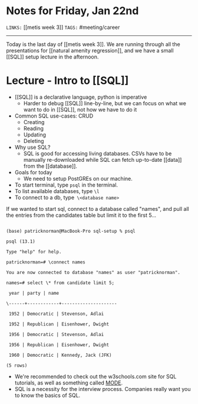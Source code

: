 # Notes for Friday, Jan 22nd
`LINKS:` [[metis week 3]]
`TAGS:` #meeting/career

---
Today is the last day of [[metis week 3]]. We are running through all the presentations for [[natural amenity regression]], and we have a small [[SQL]] setup lecture in the afternoon. 

# Lecture - Intro to [[SQL]]
- [[SQL]] is a declarative language, python is imperative
	- Harder to debug [[SQL]] line-by-line, but we can focus on what we want to do in [[SQL]], not how we have to do it
- Common SQL use-cases: CRUD
	- Creating
	- Reading
	- Updating
	- Deleting
- Why use SQL?
	- SQL is good for accessing living databases. CSVs have to be manually re-downloaded while SQL can fetch up-to-date [[data]] from the [[database]]. 
- Goals for today
	- We need to setup PostGREs on our machine. 
- To start terminal, type `psql` in the terminal. 
- To list available databases, type `\l`
- To connect to a db, type` \<database name>`

If we wanted to start sql, connect to a database called "names", and pull all the entries from the candidates table but limit it to the first 5...

```

(base) patricknorman@MacBook-Pro sql-setup % psql

psql (13.1)

Type "help" for help.

patricknorman=# \connect names

You are now connected to database "names" as user "patricknorman".

names=# select \* from candidate limit 5;

 year | party | name 

\------+------------+---------------------

 1952 | Democratic | Stevenson, Adlai

 1952 | Republican | Eisenhower, Dwight

 1956 | Democratic | Stevenson, Adlai

 1956 | Republican | Eisenhower, Dwight

 1960 | Democratic | Kennedy, Jack (JFK)

(5 rows)
```

- We're recommended to check out the w3schools.com site for SQL tutorials, as well as something called [MODE](https://mode.com/sql-tutorial/). 
- SQL is a necessity for the interview process. Companies really want you to know the basics of SQL.  